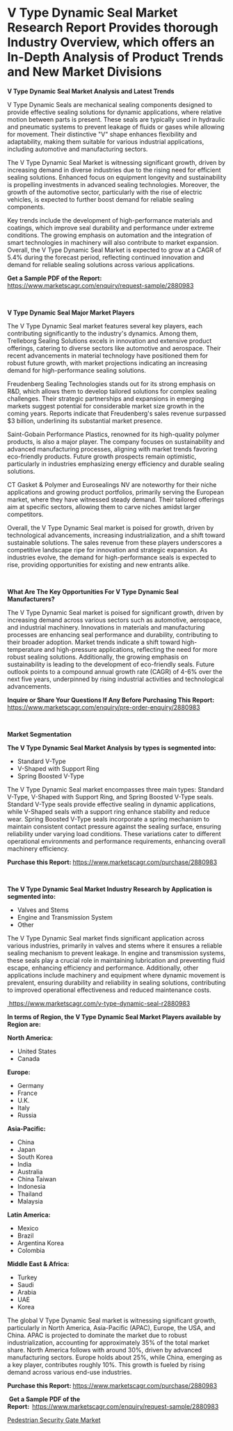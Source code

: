 <p><h1>V Type Dynamic Seal Market Research Report Provides thorough Industry Overview, which offers an In-Depth Analysis of Product Trends and New Market Divisions</h1></p><p><strong>V Type Dynamic Seal Market Analysis and Latest Trends</strong></p>
<p><p>V Type Dynamic Seals are mechanical sealing components designed to provide effective sealing solutions for dynamic applications, where relative motion between parts is present. These seals are typically used in hydraulic and pneumatic systems to prevent leakage of fluids or gases while allowing for movement. Their distinctive "V" shape enhances flexibility and adaptability, making them suitable for various industrial applications, including automotive and manufacturing sectors.</p><p>The V Type Dynamic Seal Market is witnessing significant growth, driven by increasing demand in diverse industries due to the rising need for efficient sealing solutions. Enhanced focus on equipment longevity and sustainability is propelling investments in advanced sealing technologies. Moreover, the growth of the automotive sector, particularly with the rise of electric vehicles, is expected to further boost demand for reliable sealing components.</p><p>Key trends include the development of high-performance materials and coatings, which improve seal durability and performance under extreme conditions. The growing emphasis on automation and the integration of smart technologies in machinery will also contribute to market expansion. Overall, the V Type Dynamic Seal Market is expected to grow at a CAGR of 5.4% during the forecast period, reflecting continued innovation and demand for reliable sealing solutions across various applications.</p></p>
<p><strong>Get a Sample PDF of the Report:&nbsp;</strong> <a href="https://www.marketscagr.com/enquiry/request-sample/2880983?utm_campaign=3032&utm_medium=2&utm_source=Github&utm_content=ia&utm_term=12032025&utm_id=v-type-dynamic-seal">https://www.marketscagr.com/enquiry/request-sample/2880983</a></p>
<p>&nbsp;</p>
<p><strong>V Type Dynamic Seal Major Market Players</strong></p>
<p><p>The V Type Dynamic Seal market features several key players, each contributing significantly to the industry's dynamics. Among them, Trelleborg Sealing Solutions excels in innovation and extensive product offerings, catering to diverse sectors like automotive and aerospace. Their recent advancements in material technology have positioned them for robust future growth, with market projections indicating an increasing demand for high-performance sealing solutions.</p><p>Freudenberg Sealing Technologies stands out for its strong emphasis on R&D, which allows them to develop tailored solutions for complex sealing challenges. Their strategic partnerships and expansions in emerging markets suggest potential for considerable market size growth in the coming years. Reports indicate that Freudenberg's sales revenue surpassed $3 billion, underlining its substantial market presence.</p><p>Saint-Gobain Performance Plastics, renowned for its high-quality polymer products, is also a major player. The company focuses on sustainability and advanced manufacturing processes, aligning with market trends favoring eco-friendly products. Future growth prospects remain optimistic, particularly in industries emphasizing energy efficiency and durable sealing solutions.</p><p>CT Gasket & Polymer and Eurosealings NV are noteworthy for their niche applications and growing product portfolios, primarily serving the European market, where they have witnessed steady demand. Their tailored offerings aim at specific sectors, allowing them to carve niches amidst larger competitors.</p><p>Overall, the V Type Dynamic Seal market is poised for growth, driven by technological advancements, increasing industrialization, and a shift toward sustainable solutions. The sales revenue from these players underscores a competitive landscape ripe for innovation and strategic expansion. As industries evolve, the demand for high-performance seals is expected to rise, providing opportunities for existing and new entrants alike.</p></p>
<p>&nbsp;</p>
<p><strong>What Are The Key Opportunities For V Type Dynamic Seal Manufacturers?</strong></p>
<p><p>The V Type Dynamic Seal market is poised for significant growth, driven by increasing demand across various sectors such as automotive, aerospace, and industrial machinery. Innovations in materials and manufacturing processes are enhancing seal performance and durability, contributing to their broader adoption. Market trends indicate a shift toward high-temperature and high-pressure applications, reflecting the need for more robust sealing solutions. Additionally, the growing emphasis on sustainability is leading to the development of eco-friendly seals. Future outlook points to a compound annual growth rate (CAGR) of 4-6% over the next five years, underpinned by rising industrial activities and technological advancements.</p></p>
<p><strong>Inquire or Share Your Questions If Any Before Purchasing This Report:</strong> <a href="https://www.marketscagr.com/enquiry/pre-order-enquiry/2880983?utm_campaign=3032&utm_medium=2&utm_source=Github&utm_content=ia&utm_term=12032025&utm_id=v-type-dynamic-seal">https://www.marketscagr.com/enquiry/pre-order-enquiry/2880983</a></p>
<p>&nbsp;</p>
<p><strong>Market Segmentation</strong></p>
<p><strong>The V Type Dynamic Seal Market Analysis by types is segmented into:</strong></p>
<p><ul><li>Standard V-Type</li><li>V-Shaped with Support Ring</li><li>Spring Boosted V-Type</li></ul></p>
<p><p>The V Type Dynamic Seal market encompasses three main types: Standard V-Type, V-Shaped with Support Ring, and Spring Boosted V-Type seals. Standard V-Type seals provide effective sealing in dynamic applications, while V-Shaped seals with a support ring enhance stability and reduce wear. Spring Boosted V-Type seals incorporate a spring mechanism to maintain consistent contact pressure against the sealing surface, ensuring reliability under varying load conditions. These variations cater to different operational environments and performance requirements, enhancing overall machinery efficiency.</p></p>
<p><strong>Purchase this Report:&nbsp;</strong><a href="https://www.marketscagr.com/purchase/2880983?utm_campaign=3032&utm_medium=2&utm_source=Github&utm_content=ia&utm_term=12032025&utm_id=v-type-dynamic-seal">https://www.marketscagr.com/purchase/2880983</a></p>
<p>&nbsp;</p>
<p><strong>The V Type Dynamic Seal Market Industry Research by Application is segmented into:</strong></p>
<p><ul><li>Valves and Stems</li><li>Engine and Transmission System</li><li>Other</li></ul></p>
<p><p>The V Type Dynamic Seal market finds significant application across various industries, primarily in valves and stems where it ensures a reliable sealing mechanism to prevent leakage. In engine and transmission systems, these seals play a crucial role in maintaining lubrication and preventing fluid escape, enhancing efficiency and performance. Additionally, other applications include machinery and equipment where dynamic movement is prevalent, ensuring durability and reliability in sealing solutions, contributing to improved operational effectiveness and reduced maintenance costs.</p></p>
<p><a href="https://www.marketscagr.com/v-type-dynamic-seal-r2880983?utm_campaign=3032&utm_medium=2&utm_source=Github&utm_content=ia&utm_term=12032025&utm_id=v-type-dynamic-seal">&nbsp;https://www.marketscagr.com/v-type-dynamic-seal-r2880983</a></p>
<p><strong>In terms of Region, the V Type Dynamic Seal Market Players available by Region are:</strong></p>
<p>
    <p> <strong> North America: </strong>
        <ul>
            <li>United States</li>
            <li>Canada</li>
        </ul>
        </p> 
    <p> <strong> Europe: </strong>
        <ul>
            <li>Germany</li>
            <li>France</li>
            <li>U.K.</li>
            <li>Italy</li>
            <li>Russia</li>
        </ul>
        </p> 
    <p> <strong> Asia-Pacific: </strong>
        <ul>
            <li>China</li>
            <li>Japan</li>
            <li>South Korea</li>
            <li>India</li>
            <li>Australia</li>
            <li>China Taiwan</li>
            <li>Indonesia</li>
            <li>Thailand</li>
            <li>Malaysia</li>
        </ul>
        </p> 
    <p> <strong> Latin America: </strong>
        <ul>
            <li>Mexico</li>
            <li>Brazil</li>
            <li>Argentina Korea</li>
            <li>Colombia</li>
        </ul>
        </p> 
    <p> <strong> Middle East & Africa: </strong>
        <ul>
            <li>Turkey</li>
            <li>Saudi</li>
            <li>Arabia</li>
            <li>UAE</li>
            <li>Korea</li>
        </ul>
    </p>
    </p>
<p><p>The global V Type Dynamic Seal market is witnessing significant growth, particularly in North America, Asia-Pacific (APAC), Europe, the USA, and China. APAC is projected to dominate the market due to robust industrialization, accounting for approximately 35% of the total market share. North America follows with around 30%, driven by advanced manufacturing sectors. Europe holds about 25%, while China, emerging as a key player, contributes roughly 10%. This growth is fueled by rising demand across various end-use industries.</p></p>
<p><strong>Purchase this Report: </strong><a href="https://www.marketscagr.com/purchase/2880983?utm_campaign=3032&utm_medium=2&utm_source=Github&utm_content=ia&utm_term=12032025&utm_id=v-type-dynamic-seal">https://www.marketscagr.com/purchase/2880983</a></p>
<p>&nbsp;<strong>Get a Sample PDF of the Report:&nbsp;&nbsp;</strong><a href="https://www.marketscagr.com/enquiry/request-sample/2880983?utm_campaign=3032&utm_medium=2&utm_source=Github&utm_content=ia&utm_term=12032025&utm_id=v-type-dynamic-seal">https://www.marketscagr.com/enquiry/request-sample/2880983</a></p>
<p><strong></strong></p>
<p><p><a href="https://github.com/kimberjam0i/Market-Research-Report-List-1/blob/main/pedestrian-security-gate-market.md?utm_campaign=3032&utm_medium=2&utm_source=Github&utm_content=ia&utm_term=12032025&utm_id=v-type-dynamic-seal">Pedestrian Security Gate Market</a></p></p>